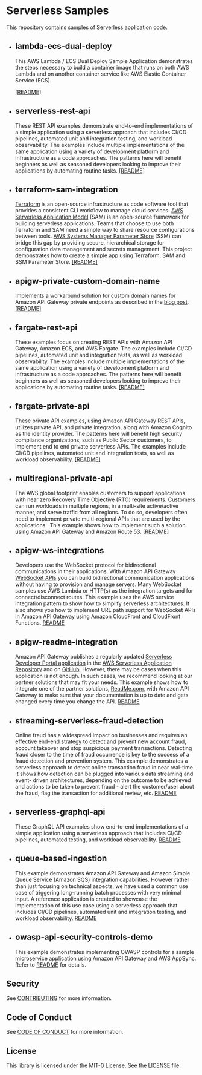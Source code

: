 # Serverless Samples

This repository contains samples of Serverless application code.

- ## lambda-ecs-dual-deploy 

  This AWS Lambda / ECS Dual Deploy Sample Application demonstrates the steps necessary to build a container image that runs on both AWS Lambda and on another container service like AWS Elastic Container Service (ECS).

  [[README]](./lambda-ecs-dual-deploy)

- ## serverless-rest-api

    These REST API examples demonstrate end-to-end implementations of a simple application using a serverless approach that includes CI/CD pipelines, automated unit and integration testing, and workload observability. The examples include multiple implementations of the same application using a variety of development platform and infrastructure as a code approaches. The patterns here will benefit beginners as well as seasoned developers looking to improve their applications by automating routine tasks. [[README]](./serverless-rest-api)

- ## terraform-sam-integration 

  [Terraform](https://www.terraform.io/) is an open-source infrastructure as code software tool that provides a consistent CLI workflow to manage cloud services. [AWS Serverless Application Model](https://docs.aws.amazon.com/serverless-application-model/latest/developerguide/what-is-sam.html) (SAM) is an open-source framework for building serverless applications. Teams that choose to use both Terraform and SAM need a simple way to share resource configurations between tools. [AWS Systems Manager Parameter Store](https://docs.aws.amazon.com/systems-manager/latest/userguide/systems-manager-parameter-store.html) (SSM) can bridge this gap by providing secure, hierarchical storage for configuration data management and secrets management. This project demonstrates how to create a simple app using Terraform, SAM and SSM Parameter Store. [[README]](./terraform-sam-integration) 

- ## apigw-private-custom-domain-name

  Implements a workaround solution for custom domain names for Amazon API Gateway private endpoints as described in the [blog post](https://georgemao.medium.com/enabling-private-apis-with-custom-domain-names-aws-api-gateway-df1b62b0ba7c). [[README]](./apigw-private-custom-domain-name)

- ## fargate-rest-api

  These examples focus on creating REST APIs with Amazon API Gateway, Amazon ECS, and AWS Fargate. The examples include CI/CD pipelines, automated unit and integration tests, as well as workload observability. The examples include multiple implementations of the same application using a variety of development platform and infrastructure as a code approaches. The patterns here will benefit beginners as well as seasoned developers looking to improve their applications by automating routine tasks. [[README]](./fargate-rest-api)

- ## fargate-private-api

  These private API examples, using Amazon API Gateway REST APIs, utilizes private API, and private integration, along with Amazon Cognito as the identity provider. The patterns here will benefit high security compliance organizations, such as Public Sector customers, to implement end to end private serverless APIs. The examples include CI/CD pipelines, automated unit and integration tests, as well as workload observability. [[README]](./fargate-private-api)

- ## multiregional-private-api

  The AWS global footprint enables customers to support applications with near zero Recovery Time Objective (RTO) requirements. Customers can run workloads in multiple regions, in a multi-site active/active manner, and serve traffic from all regions. To do so, developers often need to implement private multi-regional APIs that are used by the applications.  This example shows how to implement such a solution using Amazon API Gateway and Amazon Route 53. [[README]](./multiregional-private-api)

- ## apigw-ws-integrations

  Developers use the WebSocket protocol for bidirectional communications in their applications. With Amazon API Gateway [WebSocket APIs](https://docs.aws.amazon.com/apigateway/latest/developerguide/apigateway-websocket-api.html) you can build bidirectional communication applications without having to provision and manage servers. Many WebSocket samples use AWS Lambda or HTTP(s) as the integration targets and for connect/disconnect routes. This example uses the AWS service integration pattern to show how to simplify serverless architectures. It also shows you how to implement URL path support for WebSocket APIs in Amazon API Gateway using Amazon CloudFront and CloudFront Functions. [README](./apigw-ws-integrations)

- ## apigw-readme-integration
  Amazon API Gateway publishes a regularly updated [Serverless Developer Portal application](https://docs.aws.amazon.com/apigateway/latest/developerguide/apigateway-developer-portal.html) in the [AWS Serverless Application Repository](https://aws.amazon.com/serverless/serverlessrepo/) and on [GitHub](https://github.com/awslabs/aws-api-gateway-developer-portal). However, there may be cases when this application is not enough. In such cases, we recommend looking at our partner solutions that may fit your needs. This example shows how to integrate one of the partner solutions, [ReadMe.com](https://readme.com/), with Amazon API Gateway to make sure that your documentation is up to date and gets changed every time you change the API. [README](./apigw-readme-integration)

 - ## streaming-serverless-fraud-detection 
   Online fraud has a widespread impact on businesses and requires an effective end-end strategy to detect and prevent new account fraud, account takeover and stop suspicious payment transactions. Detecting fraud closer to the time of fraud occurrence is key to the success of a fraud detection and prevention system. This example demonstrates a serverless approach to detect online transaction fraud in near real-time. It shows how detection can be plugged into various data streaming and event- driven architectures, depending on the outcome to be achieved and actions to be taken to prevent fraud - alert the customer/user about the fraud, flag the transaction for additional review, etc. [README](./streaming-serverless-fraud-detection)

- ## serverless-graphql-api
   These GraphQL API examples show end-to-end implementations of a simple application using a serverless approach that includes CI/CD pipelines, automated testing, and workload observability. [README](https://github.com/aws-samples/serverless-samples/tree/main/serverless-graphql-api) 

- ## queue-based-ingestion
  This example demonstrates Amazon API Gateway and Amazon Simple Queue Service (Amazon SQS) integration capabilities. However rather than just focusing on technical aspects, we have used a common use case of triggering long-running batch processes with very minimal input. A reference application is created to showcase the implementation of this use case using a serverless approach that includes CI/CD pipelines, automated unit and integration testing, and workload observability. [README](./queue-based-ingestion)

- ## owasp-api-security-controls-demo
  This example demonstrates implementing OWASP controls for a sample microservice application using Amazon API Gateway and AWS AppSync. Refer to [README](./owasp-api-security-controls-demo) for details.

## Security

See [CONTRIBUTING](./CONTRIBUTING.md#security-issue-notifications) for more information.

## Code of Conduct

See [CODE OF CONDUCT](./CODE_OF_CONDUCT.md) for more information.

## License

This library is licensed under the MIT-0 License. See the [LICENSE](./LICENSE) file.
